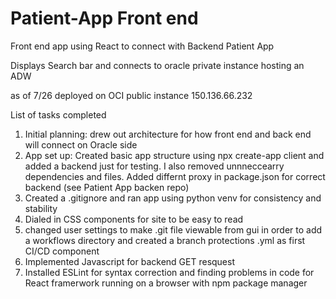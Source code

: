 # Patient-App Front end 

Front end app using React to connect with Backend Patient App 

Displays Search bar and connects to oracle private instance hosting an ADW 

as of 7/26 deployed on OCI public instance 150.136.66.232

List of tasks completed
1) Initial planning: drew out architecture for how front end and back end will connect on Oracle side
2) App set up: Created basic app structure using npx create-app client and added a backend just for testing. I also removed unnneccearry dependencies and files. Added differnt proxy in package.json for correct backend (see Patient App backen repo)
3) Created a .gitignore and ran app using python venv for consistency and stability 
4) Dialed in CSS components for site to be easy to read
5) changed user settings to make .git file viewable from gui in order to add a workflows directory and created a branch protections .yml as first CI/CD component
6) Implemented Javascript for backend GET resquest
7) Installed ESLint for syntax correction and finding problems in code for React framerwork running on a browser with npm package manager 


